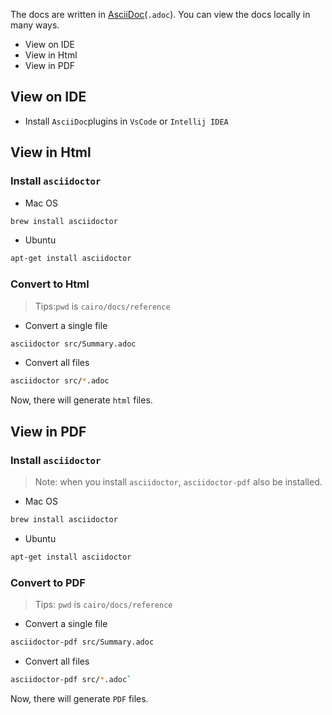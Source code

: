 The docs are written in [AsciiDoc](https://asciidoc.org/)(`.adoc`). You can view the docs locally in many ways.

- View on IDE
- View in Html
- View in PDF

## View on IDE

- Install `AsciiDoc`plugins in `VsCode` or `Intellij IDEA`

## View in Html
### Install `asciidoctor`

- Mac OS
```bash
brew install asciidoctor
```

- Ubuntu
```bash
apt-get install asciidoctor
```

### Convert to Html
> Tips:`pwd` is `cairo/docs/reference`

- Convert a single file
```bash
asciidoctor src/Summary.adoc
```

- Convert all files
```bash
asciidoctor src/*.adoc
```

Now, there will generate `html` files.

## View in PDF
### Install `asciidoctor`
> Note: when you install `asciidoctor`, `asciidoctor-pdf` also be installed.

- Mac OS
```bash
brew install asciidoctor
```

- Ubuntu
```bash
apt-get install asciidoctor
```

### Convert to PDF
> Tips: `pwd` is `cairo/docs/reference`

- Convert a single file
```bash
asciidoctor-pdf src/Summary.adoc
```

- Convert all files
```bash
asciidoctor-pdf src/*.adoc`
```

Now, there will generate `PDF` files.
